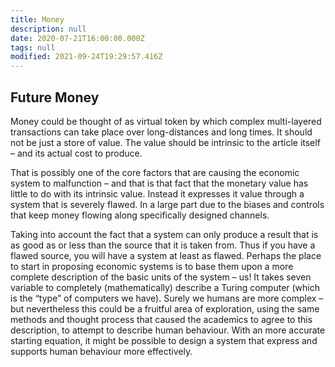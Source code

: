 ```yaml
---
title: Money
description: null
date: 2020-07-21T16:00:00.000Z
tags: null
modified: 2021-09-24T19:29:57.416Z
---
```


## Future Money

Money could be thought of as virtual token by which complex multi-layered transactions can take place over long-distances and long times. It should not be just a store of value. The value should be intrinsic to the article itself – and its actual cost to produce.

That is possibly one of the core factors that are causing the economic system to malfunction – and that is that fact that the monetary value has little to do with its intrinsic value. Instead it expresses it value through a system that is severely flawed. In a large part due to the biases and controls that keep money flowing along specifically designed channels.

Taking into account the fact that a system can only produce a result that is as good as or less than the source that it is taken from. Thus if you have a flawed source, you will have a system at least as flawed. Perhaps the place to start in proposing economic systems is to base them upon a more complete description of the basic units of the system – us! It takes seven variable to completely (mathematically) describe a Turing computer (which is the “type” of computers we have). Surely we humans are more complex – but nevertheless this could be a fruitful area of exploration, using the same methods and thought process that caused the academics to agree to this description, to attempt to describe human behaviour. With an more accurate starting equation, it might be possible to design a system that express and supports human behaviour more effectively.
